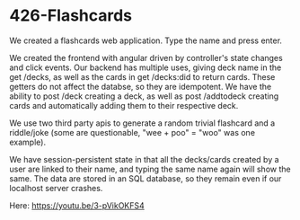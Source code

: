 # 426-Flashcards
We created a flashcards web application. Type the name and press enter. 

We created the frontend with angular driven by controller's state changes and click events. 
Our backend has multiple uses, giving deck name in the get /decks, as well as the cards in get /decks:did to return cards. These getters do not affect the databse, so they are idempotent. We have the ability to post /deck creating a deck, as well as post /addtodeck creating cards and automatically adding them to their respective deck.   

We use two third party apis to generate a random trivial flashcard and a riddle/joke (some are questionable, "wee + poo" = "woo" was one example). 

We have session-persistent state in that all the decks/cards created by a user are linked to their name, and typing the same name again will show the same. The data are stored in an SQL database, so they remain even if our localhost server crashes. 

Here: https://youtu.be/3-pVikOKFS4


